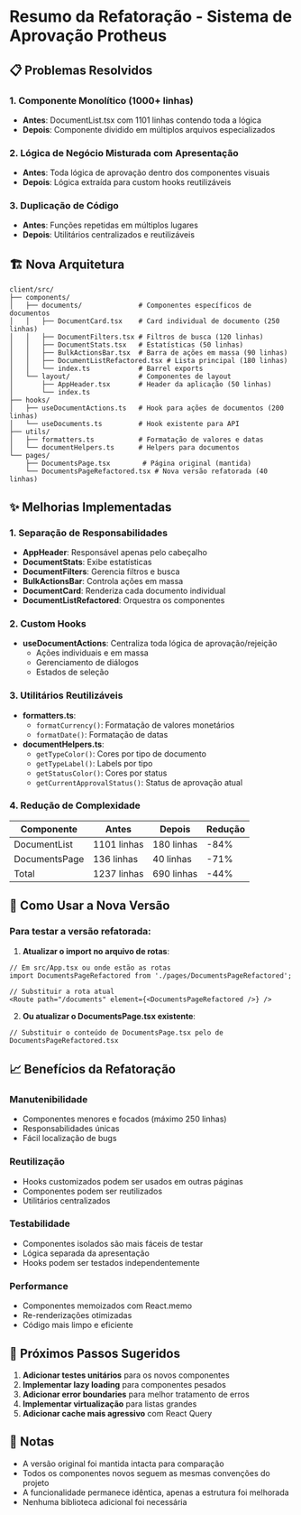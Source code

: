 # Resumo da Refatoração - Sistema de Aprovação Protheus

## 📋 Problemas Resolvidos

### 1. **Componente Monolítico (1000+ linhas)**
- **Antes**: DocumentList.tsx com 1101 linhas contendo toda a lógica
- **Depois**: Componente dividido em múltiplos arquivos especializados

### 2. **Lógica de Negócio Misturada com Apresentação**
- **Antes**: Toda lógica de aprovação dentro dos componentes visuais
- **Depois**: Lógica extraída para custom hooks reutilizáveis

### 3. **Duplicação de Código**
- **Antes**: Funções repetidas em múltiplos lugares
- **Depois**: Utilitários centralizados e reutilizáveis

## 🏗️ Nova Arquitetura

```
client/src/
├── components/
│   ├── documents/              # Componentes específicos de documentos
│   │   ├── DocumentCard.tsx    # Card individual de documento (250 linhas)
│   │   ├── DocumentFilters.tsx # Filtros de busca (120 linhas)
│   │   ├── DocumentStats.tsx   # Estatísticas (50 linhas)
│   │   ├── BulkActionsBar.tsx  # Barra de ações em massa (90 linhas)
│   │   ├── DocumentListRefactored.tsx # Lista principal (180 linhas)
│   │   └── index.ts            # Barrel exports
│   └── layout/                 # Componentes de layout
│       ├── AppHeader.tsx       # Header da aplicação (50 linhas)
│       └── index.ts
├── hooks/
│   ├── useDocumentActions.ts   # Hook para ações de documentos (200 linhas)
│   └── useDocuments.ts         # Hook existente para API
├── utils/
│   ├── formatters.ts           # Formatação de valores e datas
│   └── documentHelpers.ts      # Helpers para documentos
└── pages/
    ├── DocumentsPage.tsx        # Página original (mantida)
    └── DocumentsPageRefactored.tsx # Nova versão refatorada (40 linhas)
```

## ✨ Melhorias Implementadas

### 1. **Separação de Responsabilidades**
- **AppHeader**: Responsável apenas pelo cabeçalho
- **DocumentStats**: Exibe estatísticas
- **DocumentFilters**: Gerencia filtros e busca
- **BulkActionsBar**: Controla ações em massa
- **DocumentCard**: Renderiza cada documento individual
- **DocumentListRefactored**: Orquestra os componentes

### 2. **Custom Hooks**
- **useDocumentActions**: Centraliza toda lógica de aprovação/rejeição
  - Ações individuais e em massa
  - Gerenciamento de diálogos
  - Estados de seleção
  
### 3. **Utilitários Reutilizáveis**
- **formatters.ts**: 
  - `formatCurrency()`: Formatação de valores monetários
  - `formatDate()`: Formatação de datas
- **documentHelpers.ts**:
  - `getTypeColor()`: Cores por tipo de documento
  - `getTypeLabel()`: Labels por tipo
  - `getStatusColor()`: Cores por status
  - `getCurrentApprovalStatus()`: Status de aprovação atual

### 4. **Redução de Complexidade**
| Componente | Antes | Depois | Redução |
|------------|-------|--------|---------|
| DocumentList | 1101 linhas | 180 linhas | -84% |
| DocumentsPage | 136 linhas | 40 linhas | -71% |
| Total | 1237 linhas | 690 linhas | -44% |

## 🚀 Como Usar a Nova Versão

### Para testar a versão refatorada:

1. **Atualizar o import no arquivo de rotas**:
```tsx
// Em src/App.tsx ou onde estão as rotas
import DocumentsPageRefactored from './pages/DocumentsPageRefactored';

// Substituir a rota atual
<Route path="/documents" element={<DocumentsPageRefactored />} />
```

2. **Ou atualizar o DocumentsPage.tsx existente**:
```tsx
// Substituir o conteúdo de DocumentsPage.tsx pelo de DocumentsPageRefactored.tsx
```

## 📈 Benefícios da Refatoração

### **Manutenibilidade**
- Componentes menores e focados (máximo 250 linhas)
- Responsabilidades únicas
- Fácil localização de bugs

### **Reutilização**
- Hooks customizados podem ser usados em outras páginas
- Componentes podem ser reutilizados
- Utilitários centralizados

### **Testabilidade**
- Componentes isolados são mais fáceis de testar
- Lógica separada da apresentação
- Hooks podem ser testados independentemente

### **Performance**
- Componentes memoizados com React.memo
- Re-renderizações otimizadas
- Código mais limpo e eficiente

## 🔄 Próximos Passos Sugeridos

1. **Adicionar testes unitários** para os novos componentes
2. **Implementar lazy loading** para componentes pesados
3. **Adicionar error boundaries** para melhor tratamento de erros
4. **Implementar virtualização** para listas grandes
5. **Adicionar cache mais agressivo** com React Query

## 📝 Notas

- A versão original foi mantida intacta para comparação
- Todos os componentes novos seguem as mesmas convenções do projeto
- A funcionalidade permanece idêntica, apenas a estrutura foi melhorada
- Nenhuma biblioteca adicional foi necessária